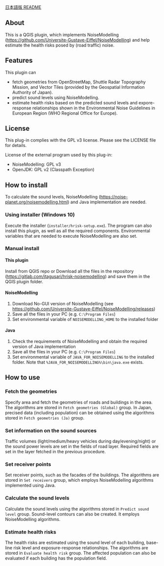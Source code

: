[日本語版 README ](/README-ja.md)

## About

This is a QGIS plugin, which implements NoiseModelling (https://github.com/Universite-Gustave-Eiffel/NoiseModelling) and help estimate the health risks posed by (road traffic) noise.

## Features

This plugin can

- fetch geometries from OpenStreetMap, Shuttle Radar Topography Mission, and Vector Tiles (provided by the Geospatial Information Authority of Japan).
- predict sound levels using NoiseModelling.
- estimate health risks based on the predicted sound levels and expore-response relationships shown in the Environmental Noise Guidelines in European Region (WHO Regional Office for Europe).

## License

This plug-in complies with the GPL v3 license. 
Please see the LICENSE file for details.

License of the external program used by this plug-in:

- NoiseModelling: GPL v3
- OpenJDK: GPL v2 (Classpath Exception)

## How to install

To calculate the sound levels, NoiseModelling (https://noise-planet.org/noisemodelling.html) and Java implementation are needed.


### Using installer (Windows 10)

 Execute the installer (`installer/hrisk-setup.exe`). 
 The program can also install this plugin, as well as all the required components. 
 Environmental variables that are needed to execute NoiseModelling are also set. 

### Manual install

#### This plugin

Install from QGIS repo or Download all the files in the repository (https://gitlab.com/jtagusari/hrisk-noisemodelling) and save them in the QGIS plugin folder.

#### NoiseModelling

1. Download No-GUI version of NoiseModelling (see https://github.com/Universite-Gustave-Eiffel/NoiseModelling/releases)
2. Save all the files in your PC (e.g. `C:\Program Files`)
3. Set environmental variable of `NOISEMODELLING_HOME` to the installed folder

#### Java

1. Check the requirements of NoiseModelling and obtain the required version of Java implementation
2. Save all the files in your PC (e.g. `C:\Program Files`)
3. Set environmental variable of `JAVA_FOR_NOISEMODELLING` to the installed folder. Note that `%JAVA_FOR_NOISEMODELLING%\bin\java.exe` exists.


## How to use

### Fetch the geometries

Specify area and fetch the geometries of roads and buildings in the area.
The algorithms are stored in `Fetch geometries (Global)` group.
In Japan, precised data (including population) can be obtained using the algorithms stored in `Fetch geometries (Ja)` group.

### Set information on the sound sources

Traffic volumes (light/medium/heavy vehicles during day/evening/night) or the sound power levels are set in the fields of road layer.
Required fields are set in the layer fetched in the previous procedure.

### Set receiver points

Set receiver points, such as the facades of the buildings.
The algorithms are stored in `Set receivers` group, which employs NoiseModelling algorithms implemented using Java.

### Calculate the sound levels

Calculate the sound levels using the algorithms stored in `Predict sound level` group.
Sound-level contours can also be created.
It employs NoiseModelling algorithms.

### Estimate health risks

The health risks are estimated using the sound level of each building, base-line risk level and exposure-response relationships.
The algorithms are stored in `Evaluate health risk` group.
The affected population can also be evaluated if each building has the population field.
